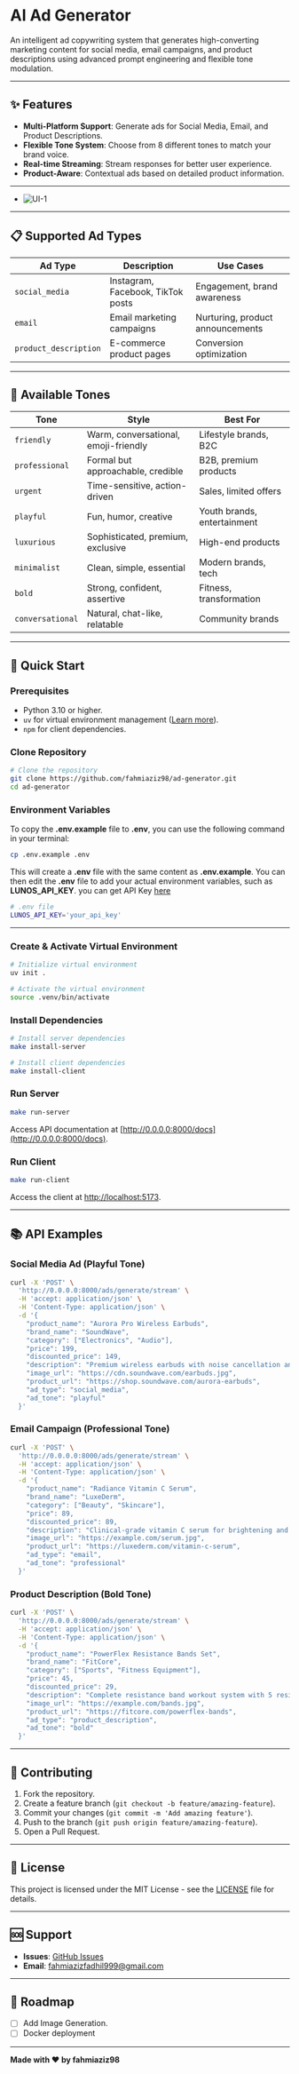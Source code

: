 # AI Ad Generator

An intelligent ad copywriting system that generates high-converting marketing content for social media, email campaigns, and product descriptions using advanced prompt engineering and flexible tone modulation.

---

## ✨ Features

- **Multi-Platform Support**: Generate ads for Social Media, Email, and Product Descriptions.
- **Flexible Tone System**: Choose from 8 different tones to match your brand voice.
- **Real-time Streaming**: Stream responses for better user experience.
- **Product-Aware**: Contextual ads based on detailed product information.

----
- ![UI-1](assets/image01.png) 


---

## 📋 Supported Ad Types

| Ad Type              | Description                     | Use Cases                  |
|----------------------|---------------------------------|---------------------------|
| `social_media`       | Instagram, Facebook, TikTok posts | Engagement, brand awareness |
| `email`              | Email marketing campaigns       | Nurturing, product announcements |
| `product_description`| E-commerce product pages        | Conversion optimization    |

---

## 🎨 Available Tones

| Tone          | Style                          | Best For                     |
|---------------|-------------------------------|------------------------------|
| `friendly`    | Warm, conversational, emoji-friendly | Lifestyle brands, B2C       |
| `professional`| Formal but approachable, credible | B2B, premium products        |
| `urgent`      | Time-sensitive, action-driven | Sales, limited offers        |
| `playful`     | Fun, humor, creative          | Youth brands, entertainment  |
| `luxurious`   | Sophisticated, premium, exclusive | High-end products           |
| `minimalist`  | Clean, simple, essential      | Modern brands, tech          |
| `bold`        | Strong, confident, assertive  | Fitness, transformation      |
| `conversational`| Natural, chat-like, relatable | Community brands             |

---

## 🚀 Quick Start

### Prerequisites

- Python 3.10 or higher.
- `uv` for virtual environment management ([Learn more](https://www.datacamp.com/tutorial/python-uv)).
- `npm` for client dependencies.

### Clone Repository

```bash
# Clone the repository
git clone https://github.com/fahmiaziz98/ad-generator.git
cd ad-generator
```


### Environment Variables
To copy the **.env.example** file to **.env**, you can use the following command in your terminal:
```bash
cp .env.example .env
```
This will create a **.env** file with the same content as **.env.example**. You can then edit the **.env** file to add your actual environment variables, such as **LUNOS_API_KEY**. you can get API Key [here](lunos.tech)
```bash
# .env file
LUNOS_API_KEY='your_api_key'
```

---

### Create & Activate Virtual Environment

```bash
# Initialize virtual environment
uv init .

# Activate the virtual environment
source .venv/bin/activate
```

### Install Dependencies

```bash
# Install server dependencies
make install-server

# Install client dependencies
make install-client
```

### Run Server

```bash
make run-server
```

Access API documentation at [http://0.0.0.0:8000/docs](http://0.0.0.0:8000/docs).

### Run Client

```bash
make run-client
```

Access the client at [http://localhost:5173](http://localhost:5173).

---

## 📚 API Examples

### Social Media Ad (Playful Tone)

```bash
curl -X 'POST' \
  'http://0.0.0.0:8000/ads/generate/stream' \
  -H 'accept: application/json' \
  -H 'Content-Type: application/json' \
  -d '{
    "product_name": "Aurora Pro Wireless Earbuds",
    "brand_name": "SoundWave",
    "category": ["Electronics", "Audio"],
    "price": 199,
    "discounted_price": 149,
    "description": "Premium wireless earbuds with noise cancellation and 24-hour battery life",
    "image_url": "https://cdn.soundwave.com/earbuds.jpg",
    "product_url": "https://shop.soundwave.com/aurora-earbuds",
    "ad_type": "social_media",
    "ad_tone": "playful"
  }'
```

### Email Campaign (Professional Tone)

```bash
curl -X 'POST' \
  'http://0.0.0.0:8000/ads/generate/stream' \
  -H 'accept: application/json' \
  -H 'Content-Type: application/json' \
  -d '{
    "product_name": "Radiance Vitamin C Serum",
    "brand_name": "LuxeDerm",
    "category": ["Beauty", "Skincare"],
    "price": 89,
    "discounted_price": 89,
    "description": "Clinical-grade vitamin C serum for brightening and anti-aging",
    "image_url": "https://example.com/serum.jpg",
    "product_url": "https://luxederm.com/vitamin-c-serum",
    "ad_type": "email",
    "ad_tone": "professional"
  }'
```

### Product Description (Bold Tone)

```bash
curl -X 'POST' \
  'http://0.0.0.0:8000/ads/generate/stream' \
  -H 'accept: application/json' \
  -H 'Content-Type: application/json' \
  -d '{
    "product_name": "PowerFlex Resistance Bands Set",
    "brand_name": "FitCore",
    "category": ["Sports", "Fitness Equipment"],
    "price": 45,
    "discounted_price": 29,
    "description": "Complete resistance band workout system with 5 resistance levels",
    "image_url": "https://example.com/bands.jpg",
    "product_url": "https://fitcore.com/powerflex-bands",
    "ad_type": "product_description",
    "ad_tone": "bold"
  }'
```

---

## 🤝 Contributing

1. Fork the repository.
2. Create a feature branch (`git checkout -b feature/amazing-feature`).
3. Commit your changes (`git commit -m 'Add amazing feature'`).
4. Push to the branch (`git push origin feature/amazing-feature`).
5. Open a Pull Request.

---

## 📄 License

This project is licensed under the MIT License - see the [LICENSE](LICENSE) file for details.

---

## 🆘 Support

- **Issues**: [GitHub Issues](https://github.com/fahmiaziz98/ad-generator/issues)
- **Email**: [fahmiazizfadhil999@gmail.com](mailto:fahmiazizfadhil999@gmail.com)

---

## 🚀 Roadmap

- [ ] Add Image Generation.
- [ ] Docker deployment

---

**Made with ❤️ by fahmiaziz98**